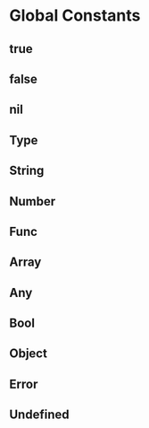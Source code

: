 # Global Constants

## true

## false

## nil

## Type

## String

## Number

## Func

## Array

## Any

## Bool

## Object

## Error

## Undefined